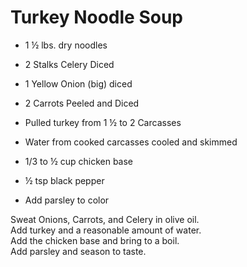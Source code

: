 # Turkey Noodle Soup

* 
  1 ½ lbs. dry noodles                                                                            

* 2 Stalks Celery Diced
* 1 Yellow Onion \(big\) diced                                                               
* 2 Carrots Peeled and Diced
* Pulled turkey from 1 ½ to 2 Carcasses
* Water from cooked carcasses cooled and skimmed
* 1/3 to ½ cup chicken base                                                           
* ½ tsp black pepper                                                                          
* Add parsley to color

  
Sweat Onions, Carrots, and Celery in olive oil.  
Add turkey and a reasonable amount of water.  
Add the chicken base and bring to a boil.   
Add parsley and season to taste.


